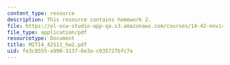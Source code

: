 ```yaml
---
content_type: resource
description: This resource contains homework 2.
file: https://ol-ocw-studio-app-qa.s3.amazonaws.com/courses/14-42-environmental-policy-and-economics-spring-2011/fe3c8555a99031376e3ac035727bfc7a_MIT14_42S11_hw2.pdf
file_type: application/pdf
resourcetype: Document
title: MIT14_42S11_hw2.pdf
uid: fe3c8555-a990-3137-6e3a-c035727bfc7a
---
```

